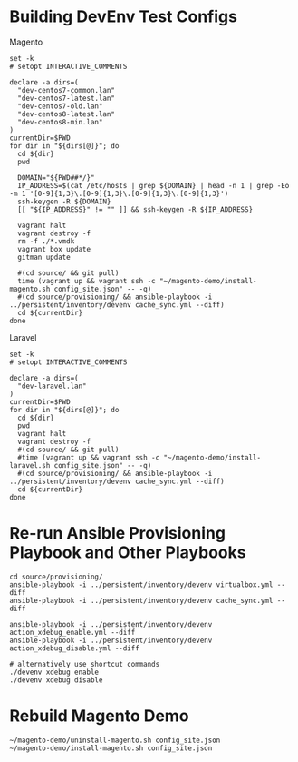 
# Building DevEnv Test Configs

Magento

    set -k
    # setopt INTERACTIVE_COMMENTS
    
    declare -a dirs=(
      "dev-centos7-common.lan"
      "dev-centos7-latest.lan"
      "dev-centos7-old.lan"
      "dev-centos8-latest.lan"
      "dev-centos8-min.lan"
    )
    currentDir=$PWD
    for dir in "${dirs[@]}"; do
      cd ${dir}
      pwd
      
      DOMAIN="${PWD##*/}"
      IP_ADDRESS=$(cat /etc/hosts | grep ${DOMAIN} | head -n 1 | grep -Eo -m 1 '[0-9]{1,3}\.[0-9]{1,3}\.[0-9]{1,3}\.[0-9]{1,3}')
      ssh-keygen -R ${DOMAIN}
      [[ "${IP_ADDRESS}" != "" ]] && ssh-keygen -R ${IP_ADDRESS}
      
      vagrant halt
      vagrant destroy -f
      rm -f ./*.vmdk
      vagrant box update
      gitman update
      
      #(cd source/ && git pull)
      time (vagrant up && vagrant ssh -c "~/magento-demo/install-magento.sh config_site.json" -- -q)
      #(cd source/provisioning/ && ansible-playbook -i ../persistent/inventory/devenv cache_sync.yml --diff)
      cd ${currentDir}
    done

Laravel

    set -k
    # setopt INTERACTIVE_COMMENTS
    
    declare -a dirs=(
      "dev-laravel.lan"
    )
    currentDir=$PWD
    for dir in "${dirs[@]}"; do
      cd ${dir}
      pwd
      vagrant halt
      vagrant destroy -f
      #(cd source/ && git pull)
      #time (vagrant up && vagrant ssh -c "~/magento-demo/install-laravel.sh config_site.json" -- -q)
      #(cd source/provisioning/ && ansible-playbook -i ../persistent/inventory/devenv cache_sync.yml --diff)
      cd ${currentDir}
    done

# Re-run Ansible Provisioning Playbook and Other Playbooks

    cd source/provisioning/
    ansible-playbook -i ../persistent/inventory/devenv virtualbox.yml --diff
    ansible-playbook -i ../persistent/inventory/devenv cache_sync.yml --diff

    ansible-playbook -i ../persistent/inventory/devenv action_xdebug_enable.yml --diff
    ansible-playbook -i ../persistent/inventory/devenv action_xdebug_disable.yml --diff

    # alternatively use shortcut commands
    ./devenv xdebug enable
    ./devenv xdebug disable

# Rebuild Magento Demo

    ~/magento-demo/uninstall-magento.sh config_site.json
    ~/magento-demo/install-magento.sh config_site.json
